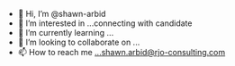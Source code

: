 - 👋 Hi, I’m @shawn-arbid
- 👀 I’m interested in ...connecting with candidate
- 🌱 I’m currently learning ...
- 💞️ I’m looking to collaborate on ...
- 📫 How to reach me ...shawn.arbid@rjo-consulting.com

<!---
shawn-arbid/shawn-arbid is a ✨ special ✨ repository because its `README.md` (this file) appears on your GitHub profile.
You can click the Preview link to take a look at your changes.
--->
